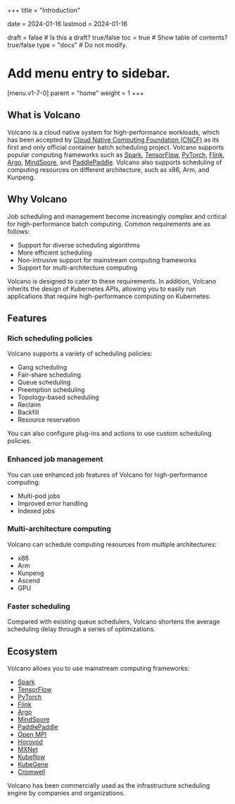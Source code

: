 +++
title = "Introduction"

date = 2024-01-16
lastmod = 2024-01-16

draft = false  # Is this a draft? true/false
toc = true  # Show table of contents? true/false
type = "docs"  # Do not modify.

# Add menu entry to sidebar.
[menu.v1-7-0]
  parent = "home"
  weight = 1
+++

## What is Volcano
Volcano is a cloud native system for high-performance workloads, which has been accepted by [Cloud Native Computing Foundation (CNCF)](https://www.cncf.io/) as its first and only official container batch scheduling project. Volcano supports popular computing frameworks such as [Spark](https://spark.apache.org/), [TensorFlow](https://www.tensorflow.org/), [PyTorch](https://pytorch.org/), [Flink](https://flink.apache.org/), [Argo](https://argoproj.github.io/), [MindSpore](https://www.mindspore.cn/en), and [PaddlePaddle](https://www.paddlepaddle.org.cn/). Volcano also supports scheduling of computing resources on different architecture, such as x86, Arm, and Kunpeng.
 
## Why Volcano
Job scheduling and management become increasingly complex and critical for high-performance batch computing. Common requirements are as follows:

* Support for diverse scheduling algorithms
* More efficient scheduling
* Non-intrusive support for mainstream computing frameworks
* Support for multi-architecture computing

Volcano is designed to cater to these requirements. In addition, Volcano inherits the design of Kubernetes APIs, allowing you to easily run applications that require high-performance computing on Kubernetes.
## Features
### Rich scheduling policies
Volcano supports a variety of scheduling policies:

* Gang scheduling
* Fair-share scheduling
* Queue scheduling
* Preemption scheduling
* Topology-based scheduling
* Reclaim
* Backfill
* Resource reservation

You can also configure plug-ins and actions to use custom scheduling policies.
### Enhanced job management 
You can use enhanced job features of Volcano for high-performance computing:

* Multi-pod jobs
* Improved error handling
* Indexed jobs

### Multi-architecture computing
Volcano can schedule computing resources from multiple architectures:

* x86
* Arm
* Kunpeng
* Ascend
* GPU

### Faster scheduling
Compared with existing queue schedulers, Volcano shortens the average scheduling delay through a series of optimizations.

## Ecosystem
Volcano allows you to use mainstream computing frameworks:

* [Spark](https://spark.apache.org/)
* [TensorFlow](https://www.tensorflow.org/)
* [PyTorch](https://pytorch.org/)
* [Flink](https://flink.apache.org/)
* [Argo](https://argoproj.github.io/)
* [MindSpore](https://www.mindspore.cn/en)
* [PaddlePaddle](https://www.paddlepaddle.org.cn/)
* [Open MPI](https://www.open-mpi.org/)
* [Horovod](https://horovod.readthedocs.io/)
* [MXNet](https://mxnet.apache.org/)
* [Kubeflow](https://www.kubeflow.org/)
* [KubeGene](https://github.com/volcano-sh/kubegene)
* [Cromwell](https://cromwell.readthedocs.io/)

Volcano has been commercially used as the infrastructure scheduling engine by companies and organizations.